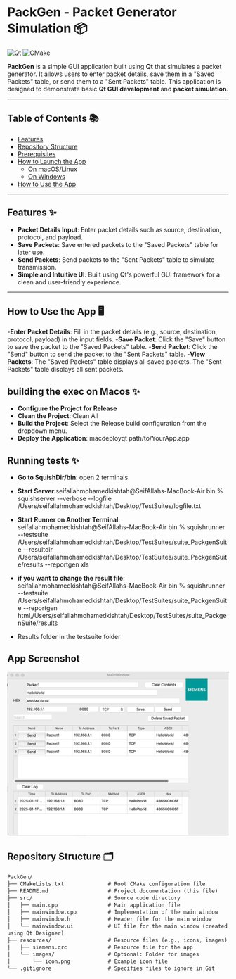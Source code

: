# PackGen - Packet Generator Simulation 📦

![Qt](https://img.shields.io/badge/Qt-6.x-green?logo=qt)
![CMake](https://img.shields.io/badge/CMake-3.14+-blue?logo=cmake)

**PackGen** is a simple GUI application built using **Qt** that simulates a packet generator. It allows users to enter packet details, save them in a "Saved Packets" table, or send them to a "Sent Packets" table. This application is designed to demonstrate basic **Qt GUI development** and **packet simulation**.

---

## Table of Contents 📚
- [Features](#features)
- [Repository Structure](#repository-structure)
- [Prerequisites](#prerequisites)
- [How to Launch the App](#how-to-launch-the-app)
  - [On macOS/Linux](#on-macoslinux)
  - [On Windows](#on-windows)
- [How to Use the App](#how-to-use-the-app)

---

## Features ✨

- **Packet Details Input**: Enter packet details such as source, destination, protocol, and payload.
- **Save Packets**: Save entered packets to the "Saved Packets" table for later use.
- **Send Packets**: Send packets to the "Sent Packets" table to simulate transmission.
- **Simple and Intuitive UI**: Built using Qt's powerful GUI framework for a clean and user-friendly experience.

---
## How to Use the App 🖥️

-**Enter Packet Details**:
  Fill in the packet details (e.g., source, destination, protocol, payload) in the input fields.
-**Save Packet**:
  Click the "Save" button to save the packet to the "Saved Packets" table.
-**Send Packet**:
  Click the "Send" button to send the packet to the "Sent Packets" table.
-**View Packets**:
The "Saved Packets" table displays all saved packets.
The "Sent Packets" table displays all sent packets.

## building the exec on Macos  ✨

- **Configure the Project for Release**
- **Clean the Project**: Clean All
- **Build the Project**: Select the Release build configuration from the dropdown menu.
- **Deploy the Application**: macdeployqt path/to/YourApp.app

## Running tests  ✨

- **Go to SquishDir/bin**: open 2 terminals.
- **Start Server**:seifallahmohamedkishtah@SeifAllahs-MacBook-Air bin % squishserver --verbose --logfile /Users/seifallahmohamedkishtah/Desktop/TestSuites/logfile.txt
- **Start Runner on Another Terminal**: seifallahmohamedkishtah@SeifAllahs-MacBook-Air bin % squishrunner --testsuite /Users/seifallahmohamedkishtah/Desktop/TestSuites/suite_PackgenSuite --resultdir /Users/seifallahmohamedkishtah/Desktop/TestSuites/suite_PackgenSuite/results --reportgen xls
- **if you want to change the result file**: seifallahmohamedkishtah@SeifAllahs-MacBook-Air bin % squishrunner --testsuite /Users/seifallahmohamedkishtah/Desktop/TestSuites/suite_PackgenSuite --reportgen html,/Users/seifallahmohamedkishtah/Desktop/TestSuites/suite_PackgenSuite/results

- Results folder  in the testsuite folder
## App Screenshot
![PackGen Logo](Packgen_Handouts/AppPage.png)



## Repository Structure 🗂️

```plaintext
PackGen/
├── CMakeLists.txt              # Root CMake configuration file
├── README.md                   # Project documentation (this file)
├── src/                        # Source code directory
│   ├── main.cpp                # Main application file
│   ├── mainwindow.cpp          # Implementation of the main window
│   ├── mainwindow.h            # Header file for the main window
│   └── mainwindow.ui           # UI file for the main window (created using Qt Designer)
├── resources/                  # Resource files (e.g., icons, images)
│   ├── siemens.qrc             # Resource file for the app
│   └── images/                 # Optional: Folder for images
│       └── icon.png            # Example icon file
└── .gitignore                  # Specifies files to ignore in Git





